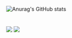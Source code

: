![Anurag's GitHub stats](https://github-readme-stats.vercel.app/api?username=BatteryB&show_icons=true&theme=darcula)

#
<a href="https://snowy-march-9f6.notion.site/4d2c58fbf3d24229b37d935d677885c4?pvs=4" target="_blank"><img src="https://img.shields.io/badge/Notion-000000?style=for-the-badge&logo=Notion&logoColor=white"/></a>
<a href="https://github.com/BatteryB" target="_blank"><img src="https://img.shields.io/badge/GitHub-512BD4?style=for-the-badge&logo=GitHub&logoColor=white"/></a>
